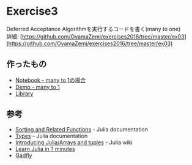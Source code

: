 # Exercise3

Deferred Acceptance Algorithmを実行するコードを書く(many to one)  
詳細: [https://github.com/OyamaZemi/exercises2016/tree/master/ex03](https://github.com/OyamaZemi/exercises2016/tree/master/ex03)

## 作ったもの

* [Notebook - many to 1の場合](http://nbviewer.jupyter.org/github/myuuuuun/oyama_seminar2016/blob/master/exercise/ex03/Ex03.ipynb)
* [Demo - many to 1](http://nbviewer.jupyter.org/github/myuuuuun/oyama_seminar2016/blob/master/exercise/ex03/ex03_demo.ipynb)
* [Library](https://github.com/myuuuuun/oyama_seminar2016/blob/master/exercise/ex03/matching.jl)


## 参考

* [Sorting and Related Functions](http://docs.julialang.org/en/release-0.4/stdlib/sort/) - Julia documentation
* [Types](http://docs.julialang.org/en/release-0.4/manual/types/) - Julia documentation
* [Introducing Julia/Arrays and tuples](https://en.wikibooks.org/wiki/Introducing_Julia/Arrays_and_tuples) - Julia wiki
* [Learn Julia in ? minutes](https://learnxinyminutes.com/docs/julia/)
* [Gadfly](http://dcjones.github.io/Gadfly.jl/)